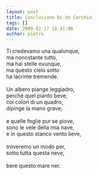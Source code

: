 ```yaml
---
layout: post
title: Conclusione Di Un Cerchio
tags: []
date: 2009-02-17 18:41:00
author: pietro
---
```

Ti credevamo una qualunque,<br/>ma nonostante tutto,<br/>ma hai stelle ovunque,<br/>ma questo cielo sotto<br/>ha lacrime tremende.<br/><br/>Un albero piange leggiadro,<br/>perché quel pianto beve,<br/>coi colori di un quadro,<br/>dipinge la mano grave;<br/><br/>e quelle foglie pur se piove,<br/>sono le vele della mia nave,<br/>e in questo stanco vento lieve,<br/><br/>troveremo un modo per,<br/>sotto tutta questa neve,<br/><br/>bere questo mare ner.
